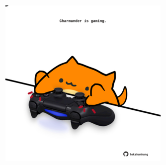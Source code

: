 <!-- built at 15/09/2024, 06:00:47 UTC -->
<p align="center">
  <img width="500" height="500" src="./ReadmeImage.svg">
</p>
